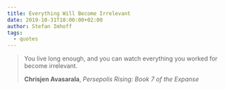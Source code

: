 ```yaml
---
title: Everything Will Become Irrelevant
date: 2019-10-31T18:00:00+02:00
author: Stefan Imhoff
tags:
  - quotes
---
```


> You live long enough, and you can watch everything you worked for become irrelevant.
>
> **Chrisjen Avasarala**, _Persepolis Rising: Book 7 of the Expanse_
